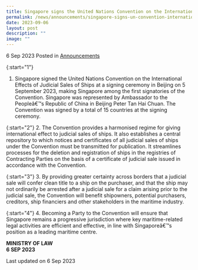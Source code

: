 ```yaml
---
title: Singapore signs the United Nations Convention on the International Effects of Judicial Sales of Ships
permalink: /news/announcements/singapore-signs-un-convention-international-effects-of-judicial-sales-of-ships/
date: 2023-09-06
layout: post
description: ""
image: ""
---
```

6 Sep 2023 Posted in [Announcements](/news/announcements)

{:start="1"}
1. Singapore signed the United Nations Convention on the International Effects of Judicial Sales of Ships at a signing ceremony in Beijing on 5 September 2023, making Singapore among the first signatories of the Convention. Singapore was represented by Ambassador to the Peopleâ€™s Republic of China in Beijing Peter Tan Hai Chuan. The Convention was signed by a total of 15 countries at the signing ceremony.&nbsp;

{:start="2"}
2. The Convention provides a harmonised regime for giving international effect to judicial sales of ships. It also establishes a central repository to which notices and certificates of all judicial sales of ships under the Convention must be transmitted for publication. It streamlines processes for the deletion and registration of ships in the registries of Contracting Parties on the basis of a certificate of judicial sale issued in accordance with the Convention.&nbsp;

{:start="3"}
3. By providing greater certainty across borders that a judicial sale will confer clean title to a ship on the purchaser, and that the ship may not ordinarily be arrested after a judicial sale for a claim arising prior to the judicial sale, the Convention will benefit shipowners, potential purchasers, creditors, ship financiers and other stakeholders in the maritime industry.&nbsp;

{:start="4"}
4. Becoming a Party to the Convention will ensure that Singapore remains a progressive jurisdiction where key maritime-related legal activities are efficient and effective, in line with Singaporeâ€™s position as a leading maritime centre.

**MINISTRY OF LAW**
<br>**6 SEP 2023**

<p class="right-side-updated">Last updated on 6 Sep 2023</p>
